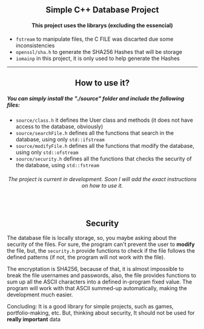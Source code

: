 <h2 align=center>Simple C++ Database Project</h2>

<h4 align=center>This project uses the librarys (excluding the essencial)</h4>

- `fstream` to manipulate files, the C FILE was discarted due some inconsistencies
- `openssl/sha.h` to generate the SHA256 Hashes that will be storage
- `iomainp` in this project, it is only used to help generate the Hashes

___

<h2 align=center>How to use it?</h3>

##### You can simply install the "./source" folder and include the following files: 

- `source/class.h` it defines the User class and methods (it does not have access to the database, obviously)
- `source/searchFile.h` defines all the functions that search in the database, using only `std::ifstream`
- `source/modifyFile.h` defines all the functions that modify the database, using only `std::ofstream`
- `source/security.h` defines all the functions that checks the security of the database, using `std::fstream`

<div align=center>

###### The project is current in development. Soon I will add the exact instructions on how to use it.

</div>

<br/>

<h2 align=center>Security</h3>

<p align="justify">
  
The database file is locally storage, so, you maybe asking about the security of the files.
For sure, the program can't prevent the user to **modify** the file, but, the `security.h` provide functions 
to check if the file follows the defined patterns (if not, the program will not work with the file).

The encryptation is SHA256, because of that, it is almost impossible to break the file usernames and passwords,
also, the file provides functions to sum up all the ASCII characters into a defined in-program fixed value. The program will work with
that ASCII summed-up automatically, making the development much easier.

Concluding: It is a good library for simple projects, such as games, portfolio-making, etc. But, thinking about security, It should not 
be used for **really important** data 

</p>
